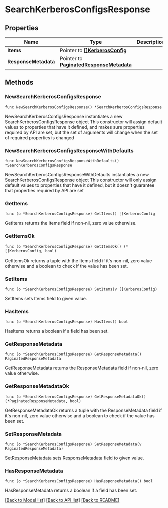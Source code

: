 # SearchKerberosConfigsResponse

## Properties

Name | Type | Description | Notes
------------ | ------------- | ------------- | -------------
**Items** | Pointer to [**[]KerberosConfig**](KerberosConfig.md) |  | [optional] 
**ResponseMetadata** | Pointer to [**PaginatedResponseMetadata**](PaginatedResponseMetadata.md) |  | [optional] 

## Methods

### NewSearchKerberosConfigsResponse

`func NewSearchKerberosConfigsResponse() *SearchKerberosConfigsResponse`

NewSearchKerberosConfigsResponse instantiates a new SearchKerberosConfigsResponse object
This constructor will assign default values to properties that have it defined,
and makes sure properties required by API are set, but the set of arguments
will change when the set of required properties is changed

### NewSearchKerberosConfigsResponseWithDefaults

`func NewSearchKerberosConfigsResponseWithDefaults() *SearchKerberosConfigsResponse`

NewSearchKerberosConfigsResponseWithDefaults instantiates a new SearchKerberosConfigsResponse object
This constructor will only assign default values to properties that have it defined,
but it doesn't guarantee that properties required by API are set

### GetItems

`func (o *SearchKerberosConfigsResponse) GetItems() []KerberosConfig`

GetItems returns the Items field if non-nil, zero value otherwise.

### GetItemsOk

`func (o *SearchKerberosConfigsResponse) GetItemsOk() (*[]KerberosConfig, bool)`

GetItemsOk returns a tuple with the Items field if it's non-nil, zero value otherwise
and a boolean to check if the value has been set.

### SetItems

`func (o *SearchKerberosConfigsResponse) SetItems(v []KerberosConfig)`

SetItems sets Items field to given value.

### HasItems

`func (o *SearchKerberosConfigsResponse) HasItems() bool`

HasItems returns a boolean if a field has been set.

### GetResponseMetadata

`func (o *SearchKerberosConfigsResponse) GetResponseMetadata() PaginatedResponseMetadata`

GetResponseMetadata returns the ResponseMetadata field if non-nil, zero value otherwise.

### GetResponseMetadataOk

`func (o *SearchKerberosConfigsResponse) GetResponseMetadataOk() (*PaginatedResponseMetadata, bool)`

GetResponseMetadataOk returns a tuple with the ResponseMetadata field if it's non-nil, zero value otherwise
and a boolean to check if the value has been set.

### SetResponseMetadata

`func (o *SearchKerberosConfigsResponse) SetResponseMetadata(v PaginatedResponseMetadata)`

SetResponseMetadata sets ResponseMetadata field to given value.

### HasResponseMetadata

`func (o *SearchKerberosConfigsResponse) HasResponseMetadata() bool`

HasResponseMetadata returns a boolean if a field has been set.


[[Back to Model list]](../README.md#documentation-for-models) [[Back to API list]](../README.md#documentation-for-api-endpoints) [[Back to README]](../README.md)


